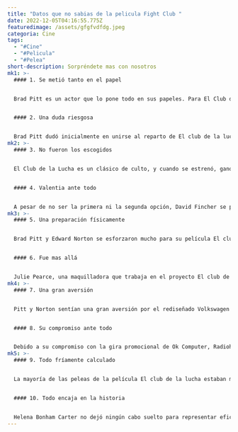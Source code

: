 ```yaml
---
title: "Datos que no sabias de la pelicula Fight Club "
date: 2022-12-05T04:16:55.775Z
featuredimage: /assets/gfgfvdfdg.jpeg
categoria: Cine
tags:
  - "#Cine"
  - "#Pelicula"
  - "#Pelea"
short-description: Sorpréndete mas con nosotros
mk1: >-
  #### 1﻿. Se metió tanto en el papel 


  Brad Pitt es un actor que lo pone todo en sus papeles. Para El Club de la Pelea, Pitt se metió tanto en el papel que sintió que tenía que hacer un cambio físico incluso, haciendo que un dentista le recortara los dientes para poder representar mejor la personalidad de su personaje; al fin y al cabo, nadie con dientes perfectos vive en un club de la pelea. Como es lógico, al terminar el rodaje, Pitt trató inmediatamente de recuperar su sonrisa Hacer todo lo posible para conseguir la autenticidad demuestra lo apasionado y dedicado que es Pitt a la hora de honrar cada papel que interpreta.


  #### 2﻿. Una duda riesgosa 


  Brad Pitt dudó inicialmente en unirse al reparto de El club de la lucha cuando David Fincher le propuso el proyecto. Sin embargo, mientras Pitt estaba rodando Meet Joe Black, Fincher le visitó y le dio una explicación detallada de la premisa, que acabó convenciendo a Pitt para que aceptara el papel. Esta charla con Fincher desencadenó una relación duradera entre los dos, que más tarde colaborarían en El curioso caso de Benjamin Button y en Seven, años más tarde. Poco sabían entonces el increíble impacto que su esfuerzo conjunto tendría en la historia del cine.
mk2: >-
  #### 3﻿. No fueron los escogidos 


  El Club de la Lucha es un clásico de culto, y cuando se estrenó, ganó rápidamente un gran número de seguidores. Aunque ahora muchos conocen bien la película, al principio el público no reconocía a Brad Pitt y Edward Norton en esos papeles. Antes de que Pitt fuera elegido para el papel de Tyler Durden, se consideró que Russell Crowe era la opción perfecta, pero afortunadamente declinó aceptar el papel. Asimismo, estando Damon y Penn en la carrera por el papel de Narrador, es increíble que no fueran elegidos. Curiosamente, Reese Witherspoon estuvo a punto de ser seleccionada para interpretar a Marla Singer, pero afortunadamente Helena Bonham Carter se ganó el papel por pura voluntad. Es difícil imaginar a otra persona en estos papeles, lo que demuestra la habilidad de Robert Fincher para el casting


  #### 4﻿. Valentia ante todo


  A pesar de no ser la primera ni la segunda opción, David Fincher se presentó para dirigir El club de la lucha con valentía. El favorito de los fans, Peter Jackson, ya estaba ocupado trabajando en la trilogía de El Señor de los Anillos, mientras que el otro aspirante, Bryan Singer, no tenía ningún interés en encargarse del proyecto. La decisión de Danny Boyle de elegir La Playa en lugar de El Club de la Lucha dio paso a Fincher, que consiguió dar vida a la novela de Chuck Palahniuk en una película para la pantalla. Resultó ser la elección perfecta, como demuestran los fans y los críticos, que alaban su visión por mostrar nuevas cotas de oscuridad y cinismo. El éxito final de Fincher con El Club de la Lucha demostró que su incorporación de ideas frescas a una historia madura puede proporcionar resultados poderosos, incluso con una historia basada en otro material de origen.
mk3: >-
  #### 5﻿. Una preparación físicamente 


  Brad Pitt y Edward Norton se esforzaron mucho para su película El club de la lucha. No sólo estudiaron a fondo el libro de Chuck Palahniuk, sino que también tuvieron que prepararse físicamente para la película. Para garantizar la exactitud de las escenas de lucha de ambos personajes, cada uno de ellos tomó clases de boxeo, así como de taekwondo y grappling. Estas clases les ayudaron a ejecutar perfectamente cada una de las escenas de lucha para dar vida a la historia del Club de la Lucha de forma auténtica y cautivadora.


  #### 6﻿. Fue mas allá 


  Julie Pearce, una maquilladora que trabaja en el proyecto El club de la lucha, fue más allá para representar con precisión las lesiones de las peleas. Aunque inicialmente no tenía experiencia en este campo, estudió los combates de la UFC, el boxeo y las artes marciales para conseguirlo. Fue su empresa más ambiciosa, y uno de sus mayores éxitos fue diseñar una oreja para reproducir el famoso combate en el que Mike Tyson arrancó parte de la compleja estructura del cartílago de Evander Holyfield. Con mucho trabajo y dedicación, creó el impresionante resultado deseado para una de las películas más exitosas de Hollywood.
mk4: >-
  #### 7﻿. Una gran aversión 


  Pitt y Norton sentían una gran aversión por el rediseñado Volkswagen Beetle, tanto que decidieron saciar su odio en la película El club de la lucha. Para una escena en la que se dedicaban a golpear bates de béisbol contra coches, esta animosidad obligó a Pitt y Norton a insistir en que uno de los vehículos fuera un Escarabajo. Aunque se trataba de una broma, esta escena muestra la reacción emocional que estos dos actores tenían hacia este coche. Una escena típica de gente destruyendo objetos con bates de béisbol cobró más sentido porque se hizo con el Escarabajo, lo que simbolizaba lo que Pitt y Norton sentían al respecto.


  #### 8﻿. Su compromiso ante todo 


  Debido a su compromiso con la gira promocional de Ok Computer, Radiohead tuvo que rechazar la oferta de componer la música de El club de la lucha. Ciertamente, habría sido una combinación surrealista, ya que el estilo musical oscuro y melancólico de OK Computer parecía especialmente adecuado para la sombría visión de David Fincher. Sin embargo, el compositor de bandas sonoras y líder de Underworld, Karl Hyde, intervino e hizo un trabajo increíble al crear una banda sonora sutil y fascinantemente estratificada, capturando los temas relevantes de la soledad y la alienación que parecen tan integrales en el estilo cinematográfico de Fincher.
mk5: >-
  #### 9﻿. Todo fríamente calculado 


  La mayoría de las peleas de la película El club de la lucha estaban magistralmente coreografiadas, con cada golpe y patada planeados con precisión para conseguir un efecto dramático. No fue así en el caso del primer puñetazo que el personaje de Edward Norton, el Narrador, lanza a Tyler Durden, interpretado por Brad Pitt. El director David Fincher dio instrucciones a Norton para que diera realmente un puñetazo a Pitt en la cara en lugar de fingirlo. Como resultado, lo que vemos en la pantalla es la auténtica conmoción y el dolor que muestra Pitt debido a un golpe real e inesperado. Fincher quería que esta escena pareciera lo más auténtica posible y, desde luego, ha merecido la pena: el público puede sentir realmente el impacto del puñetazo sorpresa que le da Norton.


  #### 1﻿0. Todo encaja en la historia 


  Helena Bonham Carter no dejó ningún cabo suelto para representar eficazmente a su personaje en El club de la lucha. Para asegurarse de que ofrecía una interpretación creíble de Marla, una mujer con poco sentido del estilo, Helena pidió a su maquillador que le aplicara el maquillaje con la mano izquierda, para simbolizar la ineptitud de Marla en materia de cosmética. Además, la actriz eligió unos zapatos con plataformas altas, lo que le permitió estar a la altura de los ojos tanto de Edward Norton como de Brad Pitt, ya que estos miden más de 1,70 m. Al final, esta deliberada atención a los detalles no pasó desapercibida para el público y Helena fue posteriormente elogiada por su papel de Marla.
---
```

